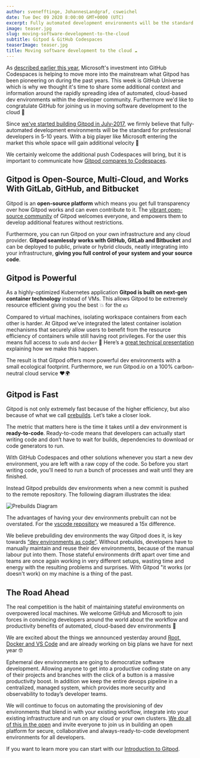 ```yaml
---
author: svenefftinge, JohannesLandgraf, csweichel
date: Tue Dec 09 2020 8:00:00 GMT+0000 (UTC)
excerpt: Fully automated development environments will be the standard for professional developers in 5-10 years.
image: teaser.jpg
slug: moving-software-development-to-the-cloud
subtitle: Gitpod & GitHub Codespaces
teaserImage: teaser.jpg
title: Moving software development to the cloud ☁️
---
```


As [described earlier this year](/blog/github-codespaces), Microsoft's investment into GitHub Codespaces is helping to move more into the mainstream what Gitpod has been pioneering on during the past years. This week is GitHub Universe which is why we thought it's time to share some additional context and information around the rapidly spreading idea of automated, cloud-based dev environments within the developer community. Furthermore we'd like to congratulate GitHub for joining us in moving software development to the cloud 🙌

Since [we've started building Gitpod in July-2017](/blog/gitpod-online-ide/), we firmly believe that fully-automated development environments will be the standard for professional developers in 5-10 years. With a big player like Microsoft entering the market this whole space will gain additional velocity 🚀

We certainly welcome the additional push Codespaces will bring, but it is important to communicate how [Gitpod compares to Codespaces](/gitpod-vs-github-codespaces).

<h2>Gitpod is Open-Source, Multi-Cloud, and Works With GitLab, GitHub, and Bitbucket</h2>

Gitpod is an **open-source platform** which means you get full transparency over how Gitpod works and can even contribute to it. The [vibrant open-source community](https://community.gitpod.io/) of Gitpod welcomes everyone, and empowers them to develop additional features without restrictions.

Furthermore, you can run Gitpod on your own infrastructure and any cloud provider. **Gitpod seamlessly works with GitHub, GitLab and Bitbucket** and can be deployed to public, private or hybrid clouds, neatly integrating into your infrastructure, **giving you full control of your system and your source code**.

<h2>Gitpod is Powerful</h2>

As a highly-optimized Kubernetes application **Gitpod is built on next-gen container technology** instead of VMs. This allows Gitpod to be extremely resource efficient giving you the best 💥 for the 💵

Compared to virtual machines, isolating workspace containers from each other is harder. At Gitpod we’ve integrated the latest container isolation mechanisms that securely allow users to benefit from the resource efficiency of containers while still having root privileges. For the user this means full access to `sudo` and `docker` 🐳 Here’s a [great technical presentation](https://youtu.be/l4I2TVAnBuw?t=174) explaining how we make this happen.

The result is that Gitpod offers more powerful dev environments with a small ecological footprint. Furthermore, we run Gitpod.io on a 100% carbon-neutral cloud service ❤️🌍

<h2>Gitpod is Fast</h2>

Gitpod is not only extremely fast because of the higher efficiency, but also because of what we call [prebuilds](https://www.gitpod.io/docs/prebuilds). Let’s take a closer look.

The metric that matters here is the time it takes until a dev environment is **ready-to-code**. Ready-to-code means that developers can actually start writing code and don’t have to wait for builds, dependencies to download or code generators to run.

With GitHub Codespaces and other solutions whenever you start a new dev environment, you are left with a raw copy of the code. So before you start writing code, you’ll need to run a bunch of processes and wait until they are finished.

Instead Gitpod prebuilds dev environments when a new commit is pushed to the remote repository. The following diagram illustrates the idea:

![Prebuilds Diagram](https://user-images.githubusercontent.com/372735/101493570-870aa000-3966-11eb-9fe1-e32eb80449f0.png)

The advantages of having your dev environments prebuilt can not be overstated. For the [vscode repository](https://github.com/gitpod-io/vscode) we measured a 15x difference.

We believe prebuilding dev environments the way Gitpod does it, is key towards [“dev environments as code”](https://www.gitpod.io/blog/dev-env-as-code). Without prebuilds, developers have to manually maintain and reuse their dev environments, because of the manual labour put into them. Those stateful environments drift apart over time and teams are once again working in very different setups, wasting time and energy with the resulting problems and surprises. With Gitpod "it works (or doesn't work) on my machine is a thing of the past.

<h2>The Road Ahead</h2>

The real competition is the habit of maintaining stateful environments on overpowered local machines. We welcome GitHub and Microsoft to join forces in convincing developers around the world about the workflow and productivity benefits of automated, cloud-based dev environments 🥰

We are excited about the things we announced yesterday around [Root, Docker and VS Code](https://www.gitpod.io/blog/root-docker-and-vscode/) and are already working on big plans we have for next year 🤓

Ephemeral dev environments are going to democratize software development. Allowing anyone to get into a productive coding state on any of their projects and branches with the click of a button is a massive productivity boost. In addition we keep the entire devops pipeline in a centralized, managed system, which provides more security and observability to today’s developer teams.

We will continue to focus on automating the provisioning of dev environments that blend in with your existing workflow, integrate into your existing infrastructure and run on any cloud or your own clusters. [We do all of this in the open](https://github.com/gitpod-io/gitpod) and invite everyone to join us in building an open platform for secure, collaborative and always-ready-to-code development environments for all developers.

If you want to learn more you can start with our [Introduction to Gitpod](http://www.gitpod.io/docs).
